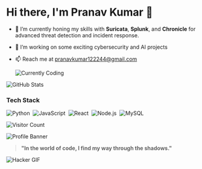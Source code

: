 # Hi there, I'm Pranav Kumar 👋

- 🌱 I’m currently honing my skills with **Suricata**, **Splunk**, and **Chronicle** for advanced threat detection and incident response.
- 🔭 I’m working on some exciting cybersecurity and AI projects
- 📫 Reach me at pranavkumar122244@gmail.com

  ![Currently Coding](https://img.shields.io/badge/Coding-Python-blue)

![GitHub Stats](https://github-readme-stats.vercel.app/api?username=Pranav2244&show_icons=true)

### Tech Stack
![Python](https://img.shields.io/badge/-Python-05122A?style=flat&logo=python)&nbsp;
![JavaScript](https://img.shields.io/badge/-JavaScript-05122A?style=flat&logo=javascript)&nbsp;
![React](https://img.shields.io/badge/-React-05122A?style=flat&logo=react)&nbsp;
![Node.js](https://img.shields.io/badge/-Node.js-05122A?style=flat&logo=node.js)&nbsp;
![MySQL](https://img.shields.io/badge/-MySQL-05122A?style=flat&logo=mysql)&nbsp;

![Visitor Count](https://komarev.com/ghpvc/?username=Pranav2244&color=blue)

![Profile Banner](https://media.giphy.com/media/3oKIPwoeGErMmaI43S/giphy.gif)

> **"In the world of code, I find my way through the shadows."**

![Hacker GIF](https://media.giphy.com/media/V4NSR1NG2p0KeJJyr5/giphy.gif)
